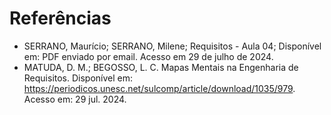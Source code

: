 # Referências

- SERRANO, Maurício; SERRANO, Milene; Requisitos - Aula 04; Disponível em: PDF enviado por email. Acesso em 29 de julho de 2024.
- MATUDA, D. M.; BEGOSSO, L. C. Mapas Mentais na Engenharia de Requisitos. Disponível em: <https://periodicos.unesc.net/sulcomp/article/download/1035/979>. Acesso em: 29 jul. 2024.